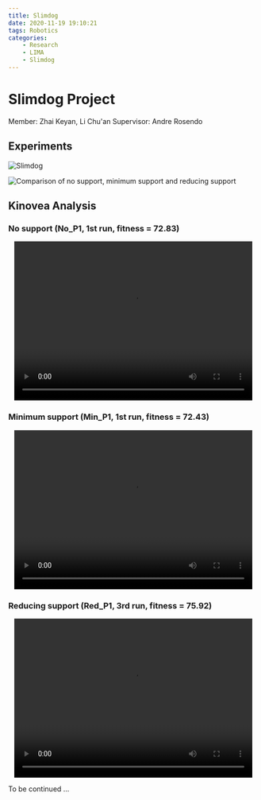 ```yaml
---
title: Slimdog
date: 2020-11-19 19:10:21
tags: Robotics
categories:
    - Research
    - LIMA
    - Slimdog
---
```


# Slimdog Project

Member: Zhai Keyan, Li Chu'an
Supervisor: Andre Rosendo

## Experiments

![Slimdog](Slimdog1.JPG)

![Comparison of no support, minimum support and reducing support](Comparison_min_red_no.png)

## Kinovea Analysis

### No support (No_P1, 1st run, fitness = 72.83)

<p align="center"><video width="480" height="320" controls>
<source src="No_P1_R1_Kinovea3.mp4"></video></p>

### Minimum support (Min_P1, 1st run, fitness = 72.43)

<p align="center"><video width="480" height="320" controls>
<source src="Min_P1_R1_Kinovea3.mp4"></video></p>

### Reducing support (Red_P1, 3rd run, fitness = 75.92)

<p align="center"><video width="480" height="320" controls>
<source src="Red_P1_R3_Kinovea3.mp4"></video></p>


To be continued ...